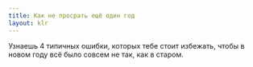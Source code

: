 ```yaml
---
title: Как не просрать ещё один год
layout: klr
---
```


Узнаешь 4 типичных ошибки, которых тебе стоит избежать, чтобы в новом году всё было совсем не так, как в старом.